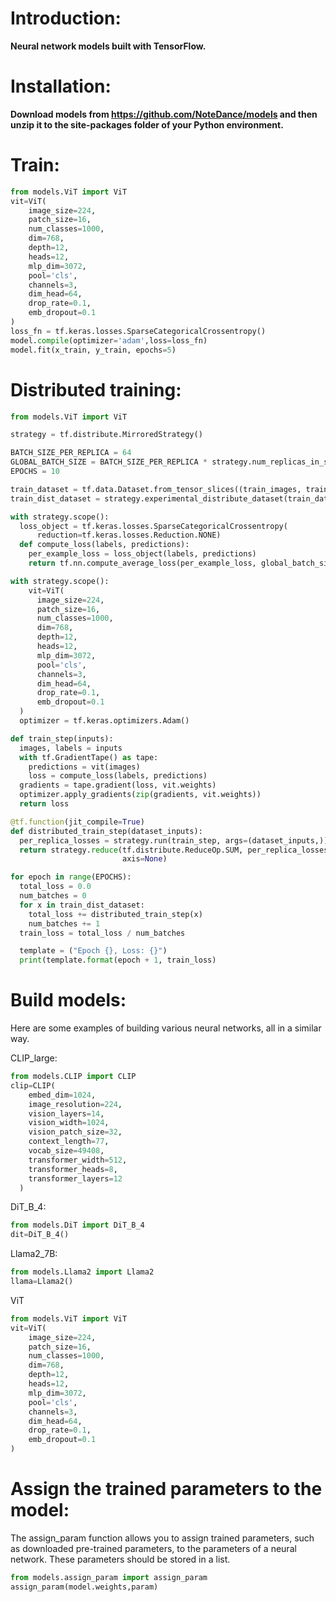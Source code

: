 # Introduction:
**Neural network models built with TensorFlow.**


# Installation:
**Download models from https://github.com/NoteDance/models and then unzip it to the site-packages folder of your Python environment.**


# Train:
```python
from models.ViT import ViT
vit=ViT(
    image_size=224,
    patch_size=16,
    num_classes=1000,
    dim=768,
    depth=12,
    heads=12,
    mlp_dim=3072,
    pool='cls',
    channels=3,
    dim_head=64,
    drop_rate=0.1,
    emb_dropout=0.1
)
loss_fn = tf.keras.losses.SparseCategoricalCrossentropy()
model.compile(optimizer='adam',loss=loss_fn)
model.fit(x_train, y_train, epochs=5)
```


# Distributed training:
```python
from models.ViT import ViT

strategy = tf.distribute.MirroredStrategy()

BATCH_SIZE_PER_REPLICA = 64
GLOBAL_BATCH_SIZE = BATCH_SIZE_PER_REPLICA * strategy.num_replicas_in_sync
EPOCHS = 10

train_dataset = tf.data.Dataset.from_tensor_slices((train_images, train_labels)).shuffle(BUFFER_SIZE).batch(GLOBAL_BATCH_SIZE)
train_dist_dataset = strategy.experimental_distribute_dataset(train_dataset)

with strategy.scope():
  loss_object = tf.keras.losses.SparseCategoricalCrossentropy(
      reduction=tf.keras.losses.Reduction.NONE)
  def compute_loss(labels, predictions):
    per_example_loss = loss_object(labels, predictions)
    return tf.nn.compute_average_loss(per_example_loss, global_batch_size=GLOBAL_BATCH_SIZE)

with strategy.scope():
    vit=ViT(
      image_size=224,
      patch_size=16,
      num_classes=1000,
      dim=768,
      depth=12,
      heads=12,
      mlp_dim=3072,
      pool='cls',
      channels=3,
      dim_head=64,
      drop_rate=0.1,
      emb_dropout=0.1
  )
  optimizer = tf.keras.optimizers.Adam()

def train_step(inputs):
  images, labels = inputs
  with tf.GradientTape() as tape:
    predictions = vit(images)
    loss = compute_loss(labels, predictions)
  gradients = tape.gradient(loss, vit.weights)
  optimizer.apply_gradients(zip(gradients, vit.weights))
  return loss

@tf.function(jit_compile=True)
def distributed_train_step(dataset_inputs):
  per_replica_losses = strategy.run(train_step, args=(dataset_inputs,))
  return strategy.reduce(tf.distribute.ReduceOp.SUM, per_replica_losses,
                         axis=None)

for epoch in range(EPOCHS):
  total_loss = 0.0
  num_batches = 0
  for x in train_dist_dataset:
    total_loss += distributed_train_step(x)
    num_batches += 1
  train_loss = total_loss / num_batches

  template = ("Epoch {}, Loss: {}")
  print(template.format(epoch + 1, train_loss)
```


# Build models:
Here are some examples of building various neural networks, all in a similar way.

CLIP_large:
```python
from models.CLIP import CLIP
clip=CLIP(
    embed_dim=1024,
    image_resolution=224,
    vision_layers=14,
    vision_width=1024,
    vision_patch_size=32,
    context_length=77,
    vocab_size=49408,
    transformer_width=512,
    transformer_heads=8,
    transformer_layers=12
  )
```

DiT_B_4:
```python
from models.DiT import DiT_B_4
dit=DiT_B_4()
```

Llama2_7B:
```python
from models.Llama2 import Llama2
llama=Llama2()
```

ViT
```python
from models.ViT import ViT
vit=ViT(
    image_size=224,
    patch_size=16,
    num_classes=1000,
    dim=768,
    depth=12,
    heads=12,
    mlp_dim=3072,
    pool='cls',
    channels=3,
    dim_head=64,
    drop_rate=0.1,
    emb_dropout=0.1
)
```


# Assign the trained parameters to the model:
The assign_param function allows you to assign trained parameters, such as downloaded pre-trained parameters, to the parameters of a neural network. These parameters should be stored in a list.
```python
from models.assign_param import assign_param
assign_param(model.weights,param)
```
